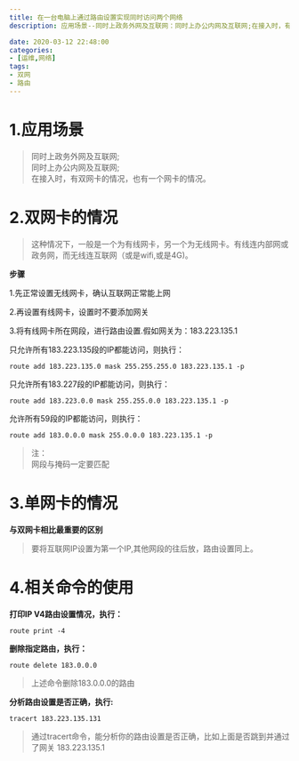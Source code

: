 ```yaml
---
title: 在一台电脑上通过路由设置实现同时访问两个网络
description: 应用场景--同时上政务外网及互联网：同时上办公内网及互联网;在接入时，有双网卡的情况，也有一个网卡的情况。这种情况下，一般是一个为有线网卡，另一个为无线网卡。有线连内部网或政务网，而无线连互联网（或是wifi,或是4G)。

date: 2020-03-12 22:48:00
categories:
- [运维,网络]
tags:
- 双网
- 路由
---
```


# 1.应用场景
>同时上政务外网及互联网;  
同时上办公内网及互联网;  
在接入时，有双网卡的情况，也有一个网卡的情况。

# 2.双网卡的情况
>这种情况下，一般是一个为有线网卡，另一个为无线网卡。有线连内部网或政务网，而无线连互联网（或是wifi,或是4G)。

**步骤**

1.先正常设置无线网卡，确认互联网正常能上网

2.再设置有线网卡，设置时不要添加网关

3.将有线网卡所在网段，进行路由设置.假如网关为：183.223.135.1

只允许所有183.223.135段的IP都能访问，则执行：
```shell
route add 183.223.135.0 mask 255.255.255.0 183.223.135.1 -p 
```

只允许所有183.227段的IP都能访问，则执行：
```shell
route add 183.223.0.0 mask 255.255.0.0 183.223.135.1 -p 
```

允许所有59段的IP都能访问，则执行：
```shell
route add 183.0.0.0 mask 255.0.0.0 183.223.135.1 -p 
```
>注：  
网段与掩码一定要匹配

# 3.单网卡的情况

**与双网卡相比最重要的区别**

>要将互联网IP设置为第一个IP,其他网段的往后放，路由设置同上。

# 4.相关命令的使用

**打印IP V4路由设置情况，执行：**
```shell
route print -4
```
**删除指定路由，执行：**
```shell
route delete 183.0.0.0 
```
>上述命令删除183.0.0.0的路由

**分析路由设置是否正确，执行:**
```shell
tracert 183.223.135.131
```
>通过tracert命令，能分析你的路由设置是否正确，比如上面是否跳到并通过了网关 183.223.135.1

